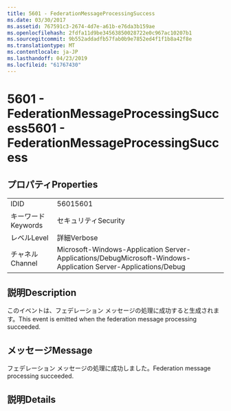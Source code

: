 ```yaml
---
title: 5601 - FederationMessageProcessingSuccess
ms.date: 03/30/2017
ms.assetid: 767591c3-2674-4d7e-a61b-e76da3b159ae
ms.openlocfilehash: 2fdfa11d9be34563850028722e0c967ac10207b1
ms.sourcegitcommit: 9b552addadfb57fab0b9e7852ed4f1f1b8a42f8e
ms.translationtype: MT
ms.contentlocale: ja-JP
ms.lasthandoff: 04/23/2019
ms.locfileid: "61767430"
---
```

# <a name="5601---federationmessageprocessingsuccess"></a><span data-ttu-id="09b37-102">5601 - FederationMessageProcessingSuccess</span><span class="sxs-lookup"><span data-stu-id="09b37-102">5601 - FederationMessageProcessingSuccess</span></span>
## <a name="properties"></a><span data-ttu-id="09b37-103">プロパティ</span><span class="sxs-lookup"><span data-stu-id="09b37-103">Properties</span></span>  
  
|||  
|-|-|  
|<span data-ttu-id="09b37-104">ID</span><span class="sxs-lookup"><span data-stu-id="09b37-104">ID</span></span>|<span data-ttu-id="09b37-105">5601</span><span class="sxs-lookup"><span data-stu-id="09b37-105">5601</span></span>|  
|<span data-ttu-id="09b37-106">キーワード</span><span class="sxs-lookup"><span data-stu-id="09b37-106">Keywords</span></span>|<span data-ttu-id="09b37-107">セキュリティ</span><span class="sxs-lookup"><span data-stu-id="09b37-107">Security</span></span>|  
|<span data-ttu-id="09b37-108">レベル</span><span class="sxs-lookup"><span data-stu-id="09b37-108">Level</span></span>|<span data-ttu-id="09b37-109">詳細</span><span class="sxs-lookup"><span data-stu-id="09b37-109">Verbose</span></span>|  
|<span data-ttu-id="09b37-110">チャネル</span><span class="sxs-lookup"><span data-stu-id="09b37-110">Channel</span></span>|<span data-ttu-id="09b37-111">Microsoft-Windows-Application Server-Applications/Debug</span><span class="sxs-lookup"><span data-stu-id="09b37-111">Microsoft-Windows-Application Server-Applications/Debug</span></span>|  
  
## <a name="description"></a><span data-ttu-id="09b37-112">説明</span><span class="sxs-lookup"><span data-stu-id="09b37-112">Description</span></span>  
 <span data-ttu-id="09b37-113">このイベントは、フェデレーション メッセージの処理に成功すると生成されます。</span><span class="sxs-lookup"><span data-stu-id="09b37-113">This event is emitted when the federation message processing succeeded.</span></span>  
  
## <a name="message"></a><span data-ttu-id="09b37-114">メッセージ</span><span class="sxs-lookup"><span data-stu-id="09b37-114">Message</span></span>  
 <span data-ttu-id="09b37-115">フェデレーション メッセージの処理に成功しました。</span><span class="sxs-lookup"><span data-stu-id="09b37-115">Federation message processing succeeded.</span></span>  
  
## <a name="details"></a><span data-ttu-id="09b37-116">説明</span><span class="sxs-lookup"><span data-stu-id="09b37-116">Details</span></span>
